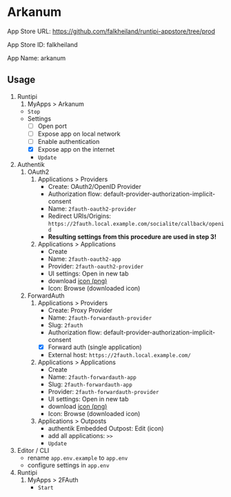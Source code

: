 # Arkanum

App Store URL: https://github.com/falkheiland/runtipi-appstore/tree/prod

App Store ID: falkheiland

App Name: arkanum

## Usage

1. Runtipi
    1. MyApps > Arkanum
    - `Stop`
    - Settings
      - [ ] Open port
      - [ ] Expose app on local network
      - [ ] Enable authentication
      - [x] Expose app on the internet
      - `Update`
2. Authentik
    1. OAuth2
        1. Applications > Providers
            - Create: OAuth2/OpenID Provider
            - Authorization flow: default-provider-authorization-implicit-consent
            - Name: `2fauth-oauth2-provider`
            - Redirect URIs/Origins: `https://2fauth.local.example.com/socialite/callback/openid`
            - **Resulting settings from this procedure are used in step 3!**
        2. Applications > Applications
            - Create
            - Name: `2fauth-oauth2-app`
            - Provider: `2fauth-oauth2-provider`
            - UI settings: Open in new tab
            - download [icon (png)](https://selfh.st/icons/)
            - Icon: Browse (downloaded icon)
    2. ForwardAuth
        1. Applications > Providers
            - Create: Proxy Provider
            - Name: `2fauth-forwardauth-provider`
            - Slug: `2fauth`
            - Authorization flow: default-provider-authorization-implicit-consent
            - [x] Forward auth (single application)
            - External host: `https://2fauth.local.example.com/`
        2. Applications > Applications
            - Create
            - Name: `2fauth-forwardauth-app`
            - Slug: `2fauth-forwardauth-app`
            - Provider: `2fauth-forwardauth-provider`
            - UI settings: Open in new tab
            - download [icon (png)](https://selfh.st/icons/)
            - Icon: Browse (downloaded icon)
        3. Applications > Outposts
            - authentik Embedded Outpost: Edit (icon)
            - add all applications: `>>`
            - `Update`
3. Editor / CLI
    - rename `app.env.example` to `app.env`
    - configure settings in `app.env`
4. Runtipi
    1. MyApps > 2FAuth
        - `Start`